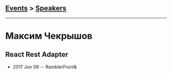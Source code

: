 ## [Events](../README.md) > [Speakers](../speakers.md)
---

# Максим Чекрышов

## React Rest Adapter
- 2017 Jun 08 -- RamblerFront&amp;    
